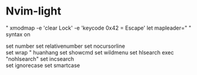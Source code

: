 # Nvim-light
" xmodmap -e 'clear Lock' -e 'keycode 0x42 = Escape' 
let mapleader=" "
syntax on
 
set number
set relativenumber
set nocursorline  
set wrap   " huanhang
set showcmd
set wildmenu
set hlsearch
exec "nohlsearch"
set incsearch    
set ignorecase
set smartcase   
